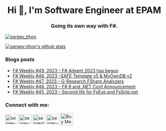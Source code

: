 <h1 align="center">Hi 👋, I'm Software Engineer at EPAM</h1>
<h3 align="center">Going its own way with F#.</h3>

<!---
<p align="left"> <img src="https://komarev.com/ghpvc/?username=sergey-tihon&label=Profile%20views&color=0e75b6&style=flat" alt="sergey-tihon" /> </p>

<p align="left"> <a href="https://github.com/ryo-ma/github-profile-trophy"><img src="https://github-profile-trophy.vercel.app/?username=sergey-tihon" alt="sergey-tihon" /></a> </p>
-->

<p align="left"> <a href="https://twitter.com/sergey_tihon" target="blank"><img src="https://img.shields.io/twitter/follow/sergey_tihon?logo=twitter&style=for-the-badge" alt="sergey_tihon" /></a> </p>

[![sergey-tihon's github stats](https://github-readme-stats.vercel.app/api?username=sergey-tihon&bg_color=30,e96443,904e95&title_color=fff&text_color=fff&show_icons=false&count_private=true&include_all_commits=true)](https://github.com/sergey-tihon)

### Blogs posts
<!-- BLOG-POST-LIST:START -->
- [F# Weekly #49, 2023 – F# Advent 2023 has begun](https://sergeytihon.com/2023/12/09/f-weekly-48-2023-f-advent-2023-has-begun/)
- [F# Weekly #48, 2023 –SAFE Template v5 &amp; MyOwnDB v2](https://sergeytihon.com/2023/12/02/f-weekly-48-2023-safe-template-v5-myowndb-v2/)
- [F# Weekly #47, 2023 – G-Research FSharp Analyzers](https://sergeytihon.com/2023/11/25/f-weekly-47-2023-g-research-fsharp-analyzers/)
- [F# Weekly #46, 2023 – F# 8 and .NET Conf Announcement](https://sergeytihon.com/2023/11/18/f-weekly-46-2023-f-8-and-net-conf-announcement/)
- [F# Weekly #45, 2023 – Second life for FsEye and FsSnip.net](https://sergeytihon.com/2023/11/11/f-weekly-45-2023-second-life-for-fseye-and-fssnip-net/)
<!-- BLOG-POST-LIST:END -->

<p align="left"> 
<h3 align="left">Connect with me:</h3>
<a href="https://twitter.com/sergey_tihon" target="blank"><img align="center" src="https://cdn.jsdelivr.net/npm/simple-icons@3.0.1/icons/twitter.svg" alt="sergey_tihon" height="30" width="40" /></a>
<a rel="me" href="https://hachyderm.io/@sergey_tihon" target="blank"><img align="center" src="https://cdn.jsdelivr.net/npm/simple-icons@3.0.1/icons/mastodon.svg" alt="sergey_tihon" height="30" width="40" /></a>
<a href="https://linkedin.com/in/sergeytihon" target="blank"><img align="center" src="https://cdn.jsdelivr.net/npm/simple-icons@3.0.1/icons/linkedin.svg" alt="sergeytihon" height="30" width="40" /></a>
<a href="https://stackoverflow.com/users/sergey-tihon" target="blank"><img align="center" src="https://cdn.jsdelivr.net/npm/simple-icons@3.0.1/icons/stackoverflow.svg" alt="sergey-tihon" height="30" width="40" /></a>
<a href="https://www.buymeacoffee.com/sergeytihon" target="_blank"><img align="center"  src="https://cdn.buymeacoffee.com/buttons/v2/default-yellow.png" alt="Buy Me A Coffee" height="40" /></a>
</p>

<!---
<h3 align="left">Languages and Tools:</h3>
<p align="left"> 
  <a href="https://dotnet.microsoft.com/" target="_blank"> <img src="https://devicons.github.io/devicon/devicon.git/icons/dot-net/dot-net-original-wordmark.svg" alt="dotnet" width="40" height="40"/> </a> 
  <a href="https://fsharp.org" target="_blank"> <img src="https://fsharp.org/img/logo/fsharp.svg" alt="fsharp" width="40" height="40"/> </a> 
  <a href="https://www.w3schools.com/cs/" target="_blank"> <img src="https://devicons.github.io/devicon/devicon.git/icons/csharp/csharp-original.svg" alt="csharp" width="40" height="40"/> </a> 
  <a href="https://azure.microsoft.com/en-in/" target="_blank"> <img src="https://www.vectorlogo.zone/logos/microsoft_azure/microsoft_azure-icon.svg" alt="azure" width="40" height="40"/> </a>  </p>

<p><img align="left" src="https://github-readme-stats.vercel.app/api/top-langs/?username=sergey-tihon&layout=compact" alt="sergey-tihon" /></p>

<p>&nbsp;<img align="center" src="https://github-readme-stats.vercel.app/api?username=sergey-tihon&show_icons=true" alt="sergey-tihon" /></p>
-->
